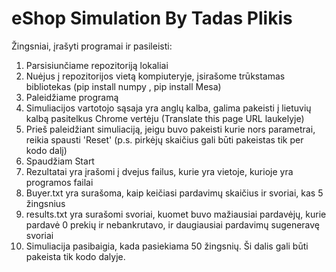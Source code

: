 # eShop Simulation By Tadas Plikis
Žingsniai, įrašyti programai ir pasileisti:
1. Parsisiunčiame repozitoriją lokaliai
2. Nuėjus į repozitorijos vietą kompiuteryje, įsirašome trūkstamas bibliotekas (pip install numpy , pip install Mesa)
3. Paleidžiame programą
4. Simuliacijos vartotojo sąsaja yra anglų kalba, galima pakeisti į lietuvių kalbą pasitelkus Chrome vertėju (Translate this page URL laukelyje)
5. Prieš paleidžiant simuliaciją, jeigu buvo pakeisti kurie nors parametrai, reikia spausti 'Reset' (p.s. pirkėjų skaičius gali būti pakeistas tik per kodo dalį)
6. Spaudžiam Start
7. Rezultatai yra įrašomi į dvejus failus, kurie yra vietoje, kurioje yra programos failai
8. Buyer.txt yra surašoma, kaip keičiasi pardavimų skaičius ir svoriai, kas 5 žingsnius
9. results.txt yra surašomi svoriai, kuomet buvo mažiausiai pardavėjų, kurie pardavė 0 prekių ir nebankrutavo, ir daugiausiai pardavimų sugeneravę svoriai
10. Simuliacija pasibaigia, kada pasiekiama 50 žingsnių. Ši dalis gali būti pakeista tik kodo dalyje.
